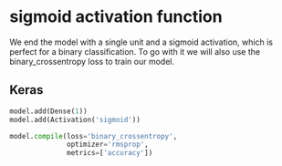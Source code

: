 # sigmoid activation function


We end the model with a single unit and a sigmoid activation, which is perfect for a binary classification. To go with it we will also use the binary_crossentropy loss to train our model.

## Keras

```python
model.add(Dense(1))
model.add(Activation('sigmoid'))

model.compile(loss='binary_crossentropy',
              optimizer='rmsprop',
              metrics=['accuracy'])
```